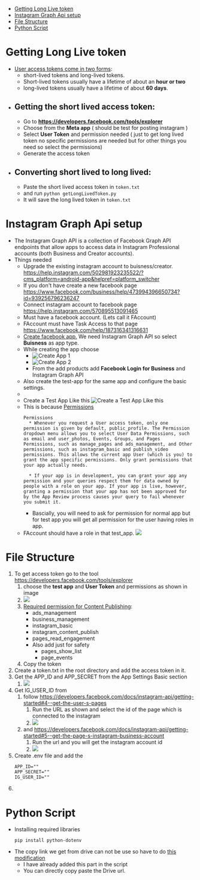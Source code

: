 - [Getting Long Live token](#getting-long-live-token)
- [Instagram Graph Api setup](#instagram-graph-api-setup)
- [File Structure](#file-structure)
- [Python Script](#python-script)

# Getting Long Live token

* [User access tokens come in two forms](https://developers.facebook.com/docs/facebook-login/guides/access-tokens/#termtokens): 
  * short-lived tokens and long-lived tokens. 
  * Short-lived tokens usually have a lifetime of about an **hour or two**
  * long-lived tokens usually have a lifetime of about **60 days**.
* ## Getting the short lived access token:
  * Go to **https://developers.facebook.com/tools/explorer**
  * Choose from the **Meta app** ( should be test for posting instagram ) 
  * Select **User Token** and permission needed ( just to get long lived token no specific permissions are needed but for other things you need so select the permissions)
  * Generate the access token
* ## Converting short lived to long lived:
  * Paste the short lived access token in `token.txt`
  * and run `python getLongLivedToken.py`
  * It will save the long lived token in `token.txt`

# Instagram Graph Api setup
* The Instagram Graph API is a collection of Facebook Graph API endpoints that allow apps to access data in Instagram Professional accounts (both Business and Creator accounts).
* Things needed
  * Upgrade the existing instagram account to buisness/creator. https://help.instagram.com/502981923235522/?cms_platform=android-app&helpref=platform_switcher
  * If you don't have create a new facebook page https://www.facebook.com/business/help/473994396650734?id=939256796236247
  * Connect instagram account to facebook page https://help.instagram.com/570895513091465
  * Must have a facebook account. (Lets call it FAccount)
  * FAccount must have Task Access to that page https://www.facebook.com/help/187316341316631
  * [Create facebook app.](https://developers.facebook.com/docs/development/create-an-app/) We need Instagram Graph API so select **Buisness** as app type.
  *  While creating the app choose
     * ![Create App 1](imgs/create-app-1.png)
     * ![Create App 2](imgs/create-app-2.png)
     * From the add products add **Facebook Login for Business** and Instagram Graph API
  * Also create the test-app for the same app and configure the basic settings.
  * 
  * Create a Test App Like this ![Create a Test App Like this](./imgs/ss-create-test-app.png) 
  * This is because [Permissions](https://developers.facebook.com/docs/graph-api/guides/explorer/#permissions)
    ```
    Permissions
      * Whenever you request a User access token, only one permission is given by default, public_profile. The Permission dropdown menu allows you to select User Data Permissions, such as email and user_photos, Events, Groups, and Pages Permissions, such as manage_pages and ads_management, and Other permissions, such as instagram_basic and publish_video permissions. This allows the current app User (which is you) to grant the app specific permissions. Only grant permissions that your app actually needs.

      * If your app is in development, you can grant your app any permission and your queries respect them for data owned by people with a role on your app. If your app is live, however, granting a permission that your app has not been approved for by the App Review process causes your query to fail whenever you submit it.
    ```
    * Bascially, you will need to ask for permission for normal app but for test app you will get all permission for the user having roles in app.
  * FAccount should have a role in that test_app. ![](imgs/faccount-role.png)

# File Structure

1. To get access token go to the tool https://developers.facebook.com/tools/explorer
   1. choose the **test app** and **User Token** and permissions as shown in image
   2. ![](./imgs/generate%20token.png) 
   3. [Required permission for Content Publishing](https://developers.facebook.com/docs/instagram-api/guides/content-publishing/#permissions):
      * ads_management
      * business_management
      * instagram_basic
      * instagram_content_publish
      * pages_read_engagement 
      * Also add just for safety
        * pages_show_list
        * page_events
   4. Copy the token
2. Create a token.txt in the root directory and add the access token in it.
3. Get the APP_ID and APP_SECRET from the App Settings Basic section
   1. ![](./imgs/app-id-secret.png)
4. Get IG_USER_ID from 
   1. follow https://developers.facebook.com/docs/instagram-api/getting-started#4--get-the-user-s-pages
      1. Run the URL as shown and select the id of the page which is connected to the instagram
      2. ![](./imgs/getting-accounts.png)
   2. and https://developers.facebook.com/docs/instagram-api/getting-started#5--get-the-page-s-instagram-business-account
      1. Run the url and you will get the instagram account id
      2. ![](./img/../imgs/getting-insta-account-id.png)
5. Create .env file and add the 
   ```
   APP_ID=""
   APP_SECRET=""
   IG_USER_ID=""
   ```
6. 

# Python Script

* Installing required libraries
  ```
  pip install python-dotenv
  ```
* The copy link we get from drive can not be use so have to do [this modification](https://support.exclaimer.com/hc/en-gb/articles/4445816657309-How-to-host-images-using-Google-Drive)
  * I have already added this part in the script
  * You can directly copy paste the Drive url.
